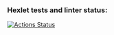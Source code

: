 ### Hexlet tests and linter status:
[![Actions Status](https://github.com/demboffskiy/frontend-project-44/actions/workflows/hexlet-check.yml/badge.svg)](https://github.com/demboffskiy/frontend-project-44/actions)